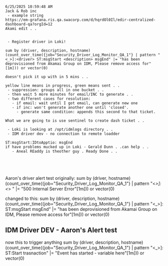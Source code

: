 ```
6/25/2025 10:59:48 AM
Jack & Rob inc
 - example string
https://em-grafana.ris.qa.swacorp.com/d/hqrdOl0Il/edir-centralized-dashboard-qa?orgId=12
Akami edit . .


 - Register driver in Loki!

sum by (driver, description, hostname)(count_over_time({job="Security_Driver_Log_Monitor_QA_1"} | pattern "<_>]:<driver> ST:msgStart <description> msgEnd" |= "has been deprovisioned from Akamai Group on IDM, Please remove access for"[1m])) or vector(0)

doesn't pick it up with in 5 mins . .

yellow line means in progress, green means sent . .
 - suppression: groups all in one bucket . .
 - then wait 5 more minutes for email/INC to generate . .
 - two different cases for resolution:
   - if email: wait until I got email, can generate new one
   - if inc: won't generate another one until 'closed'.
     - generate same condition: appends this second to that ticket.

What we are going to is use sentinel to create dash ticket . .

 - Loki is looking at /opt/idmlogs directory . .
 - IDM driver dev - no connection to remote loadder

ST:msgStart:IDtoApptio: msgEnd
if have problems mucked up in Loki - Gerald Dunn . .can help . .
   - Aneal REaddy is theother guy . Ready Done . .





```

Aaron's driver alert test originally:
sum by (driver, hostname)(count_over_time({job="Security_Driver_Log_Monitor_QA_1"} | pattern "<_>]:<driver> <_> <description>" |= "500 Internal Server Error"[1m])) or vector(0)

changed to this:
sum by (driver, description, hostname)(count_over_time({job="Security_Driver_Log_Monitor_QA_1"} | pattern "<_>]:<driver> ST:msgStart <description> msgEnd" |= "has been deprovisioned from Akamai Group on IDM, Please remove access for"[1m])) or vector(0)


## IDM Driver DEV - Aaron's Alert test
now this to trigger anything
sum by (driver, description, hostname)(count_over_time({job="Security_Driver_Log_Monitor_QA_1"} | pattern "<_>]:<driver> ST:Start trasnaction" |= "Event has started - variable here"[1m])) or vector(0)